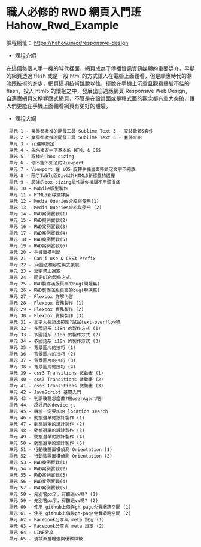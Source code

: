 # 職人必修的 RWD 網頁入門班  Hahow_Rwd_Example

課程網址： <https://hahow.in/cr/responsive-design>

- 課程介紹

 在這個每個人手一機的時代裡面，網頁成為了傳播資訊資訊媒體的重要媒介，早期的網頁透過 flash 或是一般 html 的方式讓人在電腦上面觀看，但是順應時代的潮流跟技術的進步，網頁這項技術跳脫以往，擺脫在手機上沉重且觀看體驗不佳的 flash，投入 html5 的懷抱之中，發展出自適應網頁 Responsive Web Design，自適應網頁又稱響應式網頁，不管是在設計面或是程式面的觀念都有重大突破，讓人們更能在手機上面觀看網頁有更好的體驗。

 - 課程大綱
```
 單元 1 - 業界都激推的開發工具 Sublime Text 3 - 安裝軟體&套件
 單元 2 - 業界都激推的開發工具 Sublime Text 3 - 套件介紹
 單元 3 - ip連線設定
 單元 4 - 先來複習一下基本的 HTML & CSS
 單元 5 - 超棒的 box-sizing
 單元 6 - 你不能不知道的Viewport
 單元 7 - Viewport 在 iOS 旋轉手機畫面時鎖定文字不縮放
 單元 8 - 除了Table跟Div以外HTML5新標籤的選擇
 單元 9 - 超強的box-sizing屬性讓你排版不用頭很痛
 單元 10 - Mobile版型製作
 單元 11 - HTML5新標籤詳解
 單元 12 - Media Queries介紹與使用(1)
 單元 13 - Media Queries介紹與使用 (2)
 單元 14 - RWD案例實戰(1)
 單元 15 - RWD案例實戰(2)
 單元 16 - RWD案例實戰(3)
 單元 17 - RWD案例實戰(4)
 單元 18 - RWD案例實戰(5)
 單元 19 - RWD案例實戰(6)
 單元 20 - 手機直橫判斷
 單元 21 - Can i use & CSS3 Prefix
 單元 22 - ie語法相容性與支援度
 單元 23 - 文字禁止選取
 單元 24 - 固定UI的製作方式
 單元 25 - RWD製作滿版頁面的bug(問題篇)
 單元 26 - RWD製作滿版頁面的bug(解決篇)
 單元 27 - Flexbox 詳解內容
 單元 28 - Flexbox 實務製作 (1)
 單元 29 - Flexbox 實務製作 (2)
 單元 30 - Flexbox 實務製作 (3)
 單元 31 - 文字太長超出範圍?試試text-overflow吧
 單元 32 - 多國語系 i18n 的製作方式 (1)
 單元 33 - 多國語系 i18n 的製作方式 (2)
 單元 34 - 多國語系 i18n 的製作方式 (3)
 單元 35 - 背景圖片的技巧 (1)
 單元 36 - 背景圖片的技巧 (2)
 單元 37 - 背景圖片的技巧 (3)
 單元 38 - 背景圖片的技巧 (4)
 單元 39 - css3 Transitions 微動畫 (1)
 單元 40 - css3 Transitions 微動畫 (2)
 單元 41 - css3 Transitions 微動畫 (3)
 單元 42 - JavaScript 基礎入門
 單元 43 - 判斷裝置怎麼做?用userAgent吧!
 單元 44 - 超好用的device.js
 單元 45 - 轉址一定要加的 location search
 單元 46 - 動態選單的設計製作 (1)
 單元 47 - 動態選單的設計製作 (2)
 單元 48 - 動態選單的設計製作 (3)
 單元 49 - 動態選單的設計製作 (4)
 單元 50 - 動態選單的設計製作 (5)
 單元 51 - 行動裝置直橫偵測 Orientation (1)
 單元 52 - 行動裝置直橫偵測 Orientation (2)
 單元 53 - RWD案例實戰(1)
 單元 54 - RWD案例實戰(2)
 單元 55 - RWD案例實戰(3)
 單元 56 - RWD案例實戰(4)
 單元 57 - RWD案例實戰(5)
 單元 58 - 先別管px了，有聽過vw嗎? (1)
 單元 59 - 先別管px了，有聽過vw嗎? (2)
 單元 60 - 使用 github上傳與gh-page免費網路空間 (1)
 單元 61 - 使用 github上傳與gh-page免費網路空間 (2)
 單元 62 - Facebook分享與 meta 設定 (1)
 單元 63 - Facebook分享與 meta 設定 (2)
 單元 64 - LINE分享
 單元 65 - 淺談漸進增強與優雅降級
 ```